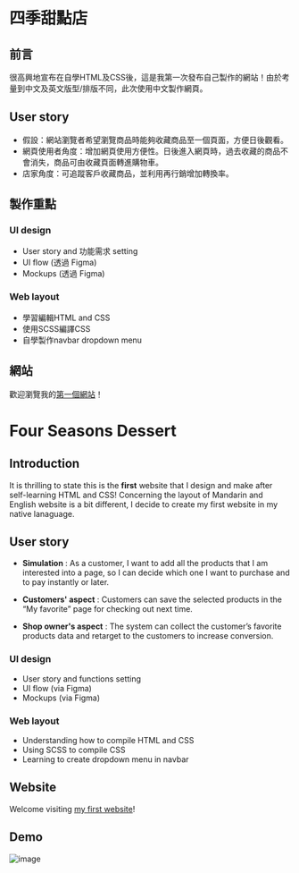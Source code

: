 # 四季甜點店


## 前言
很高興地宣布在自學HTML及CSS後，這是我第一次發布自己製作的網站！由於考量到中文及英文版型/排版不同，此次使用中文製作網頁。

## User story

* 假設：網站瀏覽者希望瀏覽商品時能夠收藏商品至一個頁面，方便日後觀看。
* 網頁使用者角度：增加網頁使用方便性。日後進入網頁時，過去收藏的商品不會消失，商品可由收藏頁面轉進購物車。
* 店家角度：可追蹤客戶收藏商品，並利用再行銷增加轉換率。

## 製作重點

### UI design

* User story and 功能需求 setting
* UI flow (透過 Figma)
* Mockups (透過 Figma)

### Web layout
* 學習編輯HTML and CSS 
* 使用SCSS編譯CSS
* 自學製作navbar dropdown menu

## 網站
歡迎瀏覽我的[第一個網站](https://lisa0321.github.io/four-seasons-dessert/)！





# Four Seasons Dessert

## Introduction

It is thrilling to state this is the **first** website that I design and make after self-learning HTML and CSS! Concerning the layout of Mandarin and English website is a bit different, I decide to create my first website in my native lanaguage.

## User story
* **Simulation** : As a customer, I want to add all the products that I am interested into a page, so I can decide which one I want to purchase and to pay instantly or later.

* **Customers' aspect** : Customers can save the selected products in the “My favorite” page for checking out next time.

* **Shop owner's aspect** : The system can collect the customer’s favorite products data and retarget to the customers to increase conversion.

### UI design
* User story and functions setting
* UI flow (via Figma)
* Mockups (via Figma)

### Web layout
* Understanding how to compile HTML and CSS 
* Using SCSS to compile CSS
* Learning to create dropdown menu in navbar

## Website

Welcome visiting [my first website](https://lisa0321.github.io/four-seasons-dessert/)!

## Demo
![image](https://github.com/Lisa0321/four-seasons-dessert/blob/main/four_seasons_dessert_demo.gif)

